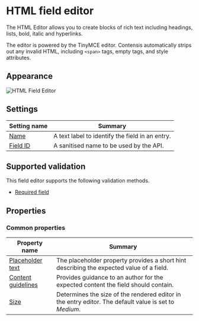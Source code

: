 # HTML field editor
The HTML Editor allows you to create blocks of rich text including headings, lists, bold, italic and hyperlinks.

The editor is powered by the TinyMCE editor. Contensis automatically strips out any invalid HTML, including `<span>` tags, empty tags, and style attributes.

## Appearance
![HTML Field Editor](/images/field-editor-html.png)

## Settings
| Setting name | Summary|
| ---| --- |
| [Name](/content-types/field-editors/field-settings.md#name) | A text label to identify the field in an entry.|
| [Field ID](/content-types/field-editors/field-settings.md#field-id) | A sanitised name to be used by the API. |

## Supported validation
This field editor supports the following validation methods.

- [Required field](/content-types/validation/required-validation.md)


## Properties

### Common properties
| Property name | Summary|
| ---| --- |
| [Placeholder text](/content-types/field-editors/field-properties.md#placeholder-text) | The placeholder property provides a short hint describing the expected value of a field. |
| [Content guidelines](/content-types/field-editors/field-properties.md#content-guidelines) | Provides guidance to an author for the expected content the field should contain. |
| [Size](/content-types/field-editors/field-properties.md#editor-size) | Determines the size of the rendered editor in the entry editor. The default value is set to *Medium*. |
